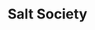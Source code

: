 ---
layout: place
title: "Salt Society"
permalink: /massachusetts/scituate/salt-society.html
stateAbbr: MA
stateName: Massachusetts
cityName: Scituate
place_id: ChIJDyH87Ixf44kR_-GrRGxWfHA
photos:
  - name: >-
      places/ChIJDyH87Ixf44kR_-GrRGxWfHA/photos/AeeoHcIau-nLRQNWqJMpoJOX9aILhe-3PBfLeFptJW3sjQoe91sBOBKpF1ppnhuzwHKQUlBEaK9zwe0bgY_FeK0hWACwRAKk4prcC_NM1wHYYbme9_t7LUywShdkoF6nLL1z0YYiBtViceSze-BgRsZaZ36h92HbVfwbcgaUKYNp3UK5Aw7xz418rfHJ1yaXKHn78EMj5OPzBDYosPBAZxPrzqF1Pm3AGaLaj_OVMR5qFYV65a3Fd2Xd1nr5s391Ib-7tWfq4YGo9OKcxd45vP8k08qWlX3993OZHyliU3rcgI5QhH940fr1RcZhrAqkY2pgnAYORrGuE5vqxfNhC5OXzob2apkO_BnqhuMSP-e31PxUzB2RZHX9MPv107Mb9SmgRlUp73BLNkQJk3WABiHQQB3CXW8YJS6Ax27Nz_0_fXgUTA
    widthPx: 3024
    heightPx: 4032
    authorAttributions:
      - displayName: Wassim Ayass
        uri: https://maps.google.com/maps/contrib/115864862472361505614
        photoUri: >-
          https://lh3.googleusercontent.com/a-/ALV-UjU4CnlwQqWj7tL_sHvLATbPuS9pOp0PUExh6-I51ZnXgsPY-rz7=s100-p-k-no-mo
    flagContentUri: >-
      https://www.google.com/local/imagery/report/?cb_client=maps_api_places.places_api&image_key=!1e10!2sCIHM0ogKEICAgICq-L7kSA&hl=en-US
    googleMapsUri: >-
      https://www.google.com/maps/place//data=!3m4!1e2!3m2!1sCIHM0ogKEICAgICq-L7kSA!2e10!4m2!3m1!1s0x89e35f8cecfc210f:0x707c566c44abe1ff
  - name: >-
      places/ChIJDyH87Ixf44kR_-GrRGxWfHA/photos/AeeoHcLOlmn-kuhTfKlcLIlaVd3HvJZkv2b3MhOaeSvatbT8enO_OXZ6frDFB6BJ2eMfP22kW54Vk1038nqElPcUhZAV_7kYeJEkpd9XLSlrukgB_oepc3M4wkh1CEcMcLHoKr36IjwWFfwImzAenvyOvPHCAVoMq5zFpWqnb9U-m38GBlV1y85-n_tGB9TTjFRzZFuwcNMZmSiiUVIFsIxvkQf0qPkS3xbAFi99iBVxRnoyMqn85McrtuSkNHbtjHyC6VzDPA_1kdMiLaeO2fttx-vConmqK-5bOqCWxu2VttTz7yP_DjrjtRfZIO-0ujuRDLwc8jHRKV1mrKPCxrHmLszKIO9e_5a0TGgM-VuvkxCgVF6rSPM9cfvuBXqUlKazDjMXYhjr3GCM1wJ-MrfdYY1Ppd9iJp3I976vXFuBb1FMdg
    widthPx: 3024
    heightPx: 4032
    authorAttributions:
      - displayName: Jenna Malley
        uri: https://maps.google.com/maps/contrib/105465890406284153072
        photoUri: >-
          https://lh3.googleusercontent.com/a-/ALV-UjUDCuQEszfBQdCNOc9twRm-dOUsb_K-0nV-uhSll_DRnAXOG30lpg=s100-p-k-no-mo
    flagContentUri: >-
      https://www.google.com/local/imagery/report/?cb_client=maps_api_places.places_api&image_key=!1e10!2sCIHM0ogKEICAgICz2YWUDw&hl=en-US
    googleMapsUri: >-
      https://www.google.com/maps/place//data=!3m4!1e2!3m2!1sCIHM0ogKEICAgICz2YWUDw!2e10!4m2!3m1!1s0x89e35f8cecfc210f:0x707c566c44abe1ff
  - name: >-
      places/ChIJDyH87Ixf44kR_-GrRGxWfHA/photos/AeeoHcIsalmb_Xs5DSVyCEM6f4p4Hkix2AdnwU70xts94yCZCiEgjHFjsjXd8_cNLB-oQWA6cUnyMR39wAqK3_bG9quezaOeXJoM_K_bXBBiWklRK2ZzKfjBdceyV6l1P3Q-MNNmPDZuSjWTyIw5yB-lv_PiWsYN75h9DcCFOiePmjY6KbGG-V7RNHNvPbR2L4C6iC6gmhnE6wcPpdjpsFPS4sjRxGpquGThJbPOnAeefLdsjuAp5MJqH-c9YVbVkCc4Lefne4e3hXY70_XcWfX_L8jIOC9BiwEdWdnrjAJxRCLDv-5sRobqRseZ1H1N03BIEzCvfjuX9pahwXGfBqetIn9ltRlgHas1-GzOMyVrp_x0FKTuKQuNueywthKpGtabJGrlluzh2Yod_ZqYZPwSIJ0_yvYGe7QPHtqhz7k79birxMs
    widthPx: 3024
    heightPx: 4032
    authorAttributions:
      - displayName: Chloe Nickerson
        uri: https://maps.google.com/maps/contrib/114269713046652107564
        photoUri: >-
          https://lh3.googleusercontent.com/a-/ALV-UjXxcN7LX78N9Bx8ObVd90mXq4-QKWpovtiaoJijmsyUoOQVSLVy=s100-p-k-no-mo
    flagContentUri: >-
      https://www.google.com/local/imagery/report/?cb_client=maps_api_places.places_api&image_key=!1e10!2sCIHM0ogKEICAgIDTmfXRsAE&hl=en-US
    googleMapsUri: >-
      https://www.google.com/maps/place//data=!3m4!1e2!3m2!1sCIHM0ogKEICAgIDTmfXRsAE!2e10!4m2!3m1!1s0x89e35f8cecfc210f:0x707c566c44abe1ff
  - name: >-
      places/ChIJDyH87Ixf44kR_-GrRGxWfHA/photos/AeeoHcL6qAaGdAnAHV_KPK0OK-t44kG8oKoDShvV5Ohx2WTTbieX8IYORi5JXvpq_flVIEutimZPaVa7DkWiCngXyum-zL6X1H8uiQ4iwJey8cacJyA5xHGeImKQAG-NaeX6wDYDizEcSpnd3n42NoDeoH3ttnAc96Bc8Ca1Wr0TknPDGxTAYME08iWxwMT9InjR1doooTPy7nezy-RWU_mrA8I2u_YWgaEazsqOYVO8zx0V5c6dGH0iY8grN5gZxPyrIft0KePmGyKOdDGz4w5CgcBMAdo8cO7cvg8S645-iJ9Fjza0Bu7Pz81Amnj9ItNSqPtKijj8vEbsg_hPicphfYMvHIXS3sbhNzBZfJ5dOUFrzTCntLrgtoKX0HjU4M_43hmeqNfm9ELsHx9FaHk18KFHIFsSeUlpyeJO-AHe-PEaYVkD
    widthPx: 862
    heightPx: 912
    authorAttributions:
      - displayName: Brendan Saur
        uri: https://maps.google.com/maps/contrib/111139564556082191526
        photoUri: >-
          https://lh3.googleusercontent.com/a-/ALV-UjWiz1r_4pqfD_WhHvhjV9MPPIiT8j2OD8_hAIQoJWs45GXR-uPJ=s100-p-k-no-mo
    flagContentUri: >-
      https://www.google.com/local/imagery/report/?cb_client=maps_api_places.places_api&image_key=!1e10!2sCIHM0ogKEICAgICWtqqfxwE&hl=en-US
    googleMapsUri: >-
      https://www.google.com/maps/place//data=!3m4!1e2!3m2!1sCIHM0ogKEICAgICWtqqfxwE!2e10!4m2!3m1!1s0x89e35f8cecfc210f:0x707c566c44abe1ff
  - name: >-
      places/ChIJDyH87Ixf44kR_-GrRGxWfHA/photos/AeeoHcIf2UK-SlYBW713F8LUDYJlzrFzsM_SWIJaSDeyEGtv93encBlBO86GVBr5RxRBt6ReP7ETBRN0VgbC--t7b4MNEU9I0K0u0nibm9IbbP_aRSpZo_da3rj6T9rbwz9qpsC2u-J3q4pxGJ9STKAvGVyy7wkKsWZJJBOvt6VLzS96lbhia2RkHr-tLDG6ak8tfzUeaYSqIU_H1EGPkUOsOn4q_QYUf0x3iNpXwX_wTfDlxnta6H2QF2shuVndTrFeVehC54cS4VUtn7xqXAPqfy4rK_74G9dYtf5k3XENOXXX19pIki8gle8WGVXp_k60RVhL-k0fN00kW-t0VwuG1nUzG2m8_GX3n0wp5pPDnx53jnFEBMWoqbQYns4OTD9YfZNSEVOaQnzy0JyMhix24pINiZdp3wP6PMUEaOVg62A9MA
    widthPx: 3024
    heightPx: 4032
    authorAttributions:
      - displayName: Ryan Gibson
        uri: https://maps.google.com/maps/contrib/106357825513564439743
        photoUri: >-
          https://lh3.googleusercontent.com/a-/ALV-UjUSr2k5irPRMZoSvFV660DXjlqkGu8bsof7Jk9lgeBQ6PBI3_x0=s100-p-k-no-mo
    flagContentUri: >-
      https://www.google.com/local/imagery/report/?cb_client=maps_api_places.places_api&image_key=!1e10!2sCIHM0ogKEICAgICHhfLHIg&hl=en-US
    googleMapsUri: >-
      https://www.google.com/maps/place//data=!3m4!1e2!3m2!1sCIHM0ogKEICAgICHhfLHIg!2e10!4m2!3m1!1s0x89e35f8cecfc210f:0x707c566c44abe1ff
  - name: >-
      places/ChIJDyH87Ixf44kR_-GrRGxWfHA/photos/AeeoHcJ-edcjrt_8ijx1VocgEsGk-wmMtTDJ6UM6wDqIiuWbw88R78qzuyishmhjnuv5SzE1XwIBemFTuWtWgImhRRQvTG18e69MX6WAarmt4gZITFHyn5wGAG5QnBI_BKHGOyMEHXTv3-1H09wyHTmEaWbgnogSe8Wl2k3kJCD4sOByuRo1mE_JI4IEBwqkTs5oiXM0Ib2roZwC0HHBKtcSHTIXm4gPXQ07aWkYtw24Q5yzFhkKj9tfRWT8okIWeQy-Hm65JO3X1cnGNlZMqe8gfM58y3SfHLY9GlyMdx_GD96pHd1WSq4ISNglnDNqOaBXwsWCDlwa-CRUeXjJMs95KMGS_AxL32XbEoW5BQq_KxbK9Mq1iUYNEqWKvFktWwssnB8vbUyuvTCv3B3i0HSDfGQM6BrKTcMHx_NtFtCIg3FM0a73
    widthPx: 3024
    heightPx: 4032
    authorAttributions:
      - displayName: Wassim Ayass
        uri: https://maps.google.com/maps/contrib/115864862472361505614
        photoUri: >-
          https://lh3.googleusercontent.com/a-/ALV-UjU4CnlwQqWj7tL_sHvLATbPuS9pOp0PUExh6-I51ZnXgsPY-rz7=s100-p-k-no-mo
    flagContentUri: >-
      https://www.google.com/local/imagery/report/?cb_client=maps_api_places.places_api&image_key=!1e10!2sCIHM0ogKEICAgICq-L7k6AE&hl=en-US
    googleMapsUri: >-
      https://www.google.com/maps/place//data=!3m4!1e2!3m2!1sCIHM0ogKEICAgICq-L7k6AE!2e10!4m2!3m1!1s0x89e35f8cecfc210f:0x707c566c44abe1ff
  - name: >-
      places/ChIJDyH87Ixf44kR_-GrRGxWfHA/photos/AeeoHcLFpTBNHVgkrPYoC7n-uUIBOnNIf3TWrlcO9j9aClqThtbuP3xu-tTdyA7W8bs7b6b04zvT31cUY-bnIXdYW888aVklbYjBx_H4WCj_nlCSCjV53lkz4pZa5zS8x9O2DXx2MGP5fybMwjfl43HdP--efuCCLhPm9tTSBYxCLcB-gYK8l7zxT47Ytb20v0RhBU6b7flPpaGhfjhHrnYKvIZ6cAsve1nBmr9mLnkH2kMmIrGDw8JowaYBjH4BT-LBhfQ0M1saRt9GqA53hOXFdZ9VO2Gg7NieJ-sRvwZlOOCFJKPqzVQe36BM1O7fsxenirTASJddn0dyPP1HoNDIDkDGrULHcQUEV8RyXxc2rln9bVg_XAmnSo6suG5hsRhjIhg4QvbMnQJ4-QYvIXWnWIYwqZGiShPbpdTdwG4HwIkYEoPH
    widthPx: 828
    heightPx: 1104
    authorAttributions:
      - displayName: Michaela Romano-Smith
        uri: https://maps.google.com/maps/contrib/118410708181764560137
        photoUri: >-
          https://lh3.googleusercontent.com/a-/ALV-UjXgMVScQaHVhLiwCh784qByS1RzY9iPnwsWRS09UAH_9rDgvbRZ=s100-p-k-no-mo
    flagContentUri: >-
      https://www.google.com/local/imagery/report/?cb_client=maps_api_places.places_api&image_key=!1e10!2sCIHM0ogKEICAgICKpof40QE&hl=en-US
    googleMapsUri: >-
      https://www.google.com/maps/place//data=!3m4!1e2!3m2!1sCIHM0ogKEICAgICKpof40QE!2e10!4m2!3m1!1s0x89e35f8cecfc210f:0x707c566c44abe1ff
  - name: >-
      places/ChIJDyH87Ixf44kR_-GrRGxWfHA/photos/AeeoHcKj-ESeid-u5cXEPWGoVaV02UmxQdjwMnDQfnlEq-T6JWwLrTvU6ocYjkeHIEE7gIWk9Oer_dCkxqptH6yKsJ-UB4tvyzOVA7hFH9t7njtda_P00gwSwddaoxMXvm7V9RVoERnRg6VlR0gDR-Qcdu9zoQ8Xp5eSWrUo3WH96zARDBnOoi4rldz1Qg192DpXlpzuwOIdg-GPswpdl7EYzyY1y_dZLRabQWxPdEkfs7OHAH0WUPY52BNLOmt9qBnKNpGwF6hQVLH7XW_FsB8nh0KWG0_RwKBhKpySdEtkrdd1jcVB8txM68MTwBF0IZF5eo8vFwMCOGOy3UTE--fX0R3ZL8R0BRULhe14uKsWHlR-w2Bne9C1xZ8I2830HhN4ckwVs3Xugl3pnYNOe2UI6stoYps6AMO181uWNfiZDjdDeAc
    widthPx: 828
    heightPx: 1104
    authorAttributions:
      - displayName: Michaela Romano-Smith
        uri: https://maps.google.com/maps/contrib/118410708181764560137
        photoUri: >-
          https://lh3.googleusercontent.com/a-/ALV-UjXgMVScQaHVhLiwCh784qByS1RzY9iPnwsWRS09UAH_9rDgvbRZ=s100-p-k-no-mo
    flagContentUri: >-
      https://www.google.com/local/imagery/report/?cb_client=maps_api_places.places_api&image_key=!1e10!2sCIHM0ogKEICAgICKpof4sQE&hl=en-US
    googleMapsUri: >-
      https://www.google.com/maps/place//data=!3m4!1e2!3m2!1sCIHM0ogKEICAgICKpof4sQE!2e10!4m2!3m1!1s0x89e35f8cecfc210f:0x707c566c44abe1ff
  - name: >-
      places/ChIJDyH87Ixf44kR_-GrRGxWfHA/photos/AeeoHcJmXqOdhXi0ezvG1Hjsr8qa_yvJH2-touTB0goNRNqwsQe7j-JKKlAZpAZEI2MIdipKmpuNiIgoUMuybNjKO5ezZcOYspgXLPlyGklnL6ABESD_DCb84nfHkoypoMCjUF4PCeqkJBqgq7l91bhIo5JmqRHzSuuI8Rb7-5Lv4457kpkWD4-MNLbbt4upeBA_XoOC7uXzHMLvSYGNqaD95YTNQeVO5rao-yo7LvO0WMN_mOFlTRaA01aqJbSWibCK7qCTwGAvLK0dOIUf8dXusByI7C9WOjsY92V-MM6o__XGrGt4Upi-osfLHMenhgFXlYEGwmoim7c1pOOWWWFf8CZRu-yg59LFyVyHNjvrSXYRy-t7e0wPqGpCYlPgnya-tyegisOlTOjBU8xxfergrNymfJJVciYBULVqkxGwiu4
    widthPx: 768
    heightPx: 1024
    authorAttributions:
      - displayName: Brendan Saur
        uri: https://maps.google.com/maps/contrib/111139564556082191526
        photoUri: >-
          https://lh3.googleusercontent.com/a-/ALV-UjWiz1r_4pqfD_WhHvhjV9MPPIiT8j2OD8_hAIQoJWs45GXR-uPJ=s100-p-k-no-mo
    flagContentUri: >-
      https://www.google.com/local/imagery/report/?cb_client=maps_api_places.places_api&image_key=!1e10!2sCIHM0ogKEICAgICWtqqfRw&hl=en-US
    googleMapsUri: >-
      https://www.google.com/maps/place//data=!3m4!1e2!3m2!1sCIHM0ogKEICAgICWtqqfRw!2e10!4m2!3m1!1s0x89e35f8cecfc210f:0x707c566c44abe1ff
  - name: >-
      places/ChIJDyH87Ixf44kR_-GrRGxWfHA/photos/AeeoHcJLJGWSvGE-ZqbYjodTx9_tAGjTLKuD-lFRx4WJRow5czuu2V1WSU-9DtVbMm73GF4TiczujIxd7_bwTuwvwamjZ0ZWyHflW6LksPKQHRJVUDs5UV1BezMuzcSGP9803x_8ePLsOnRBSP88uRHTD02ULVLxv3dlaAZTKJ7mMMoLtIN-psB5bKXHrc1GBlTgqQjQtonB9kQ0URBwSr4M_Hm_tSfI94fwX0MzZuQ5PIKhyyPzGjV7YQosxggQZLJPUCnMuAZ-ZqURg-CmHWA5YdsXvmuo1gX-JE4eP66Ma9i_4C_ubVVPxvzta_LUsCZMzCHNLtGw_ZrFeO14jF6a8FAP8I4GZDkOeA8zFIEue_SbhEm2kdkJ7hO7sUqYf3AlDagTclaITE8pT6FNX2d-OFOok_HFkOa7FTcFvylZEcrUe98
    widthPx: 3024
    heightPx: 4032
    authorAttributions:
      - displayName: Mary Gribble
        uri: https://maps.google.com/maps/contrib/106101655537182870783
        photoUri: >-
          https://lh3.googleusercontent.com/a-/ALV-UjWazddlXmf1Hxhay7-KLjKQCNZWzhL9bDh3hcjwPtktXVr7-Vw=s100-p-k-no-mo
    flagContentUri: >-
      https://www.google.com/local/imagery/report/?cb_client=maps_api_places.places_api&image_key=!1e10!2sCIHM0ogKEICAgICilti_yQE&hl=en-US
    googleMapsUri: >-
      https://www.google.com/maps/place//data=!3m4!1e2!3m2!1sCIHM0ogKEICAgICilti_yQE!2e10!4m2!3m1!1s0x89e35f8cecfc210f:0x707c566c44abe1ff
address: 146 Front St, Scituate, MA 02066, USA
street: 146 Front St
city: Scituate
state: MA
zip: '02066'
country: USA
neighborhood: Scituate
latitude: '42.196111'
longitude: '-70.724607'
accessibility_options:
  wheelchairAccessibleParking: true
  wheelchairAccessibleEntrance: true
  wheelchairAccessibleRestroom: true
  wheelchairAccessibleSeating: true
business_status: OPERATIONAL
name: Salt Society
google_maps_links:
  directionsUri: >-
    https://www.google.com/maps/dir//''/data=!4m7!4m6!1m1!4e2!1m2!1m1!1s0x89e35f8cecfc210f:0x707c566c44abe1ff!3e0
  placeUri: https://maps.google.com/?cid=8105448452368622079
  writeAReviewUri: >-
    https://www.google.com/maps/place//data=!4m3!3m2!1s0x89e35f8cecfc210f:0x707c566c44abe1ff!12e1
  reviewsUri: >-
    https://www.google.com/maps/place//data=!4m4!3m3!1s0x89e35f8cecfc210f:0x707c566c44abe1ff!9m1!1b1
  photosUri: >-
    https://www.google.com/maps/place//data=!4m3!3m2!1s0x89e35f8cecfc210f:0x707c566c44abe1ff!10e5
primary_type: Restaurant
opening_hours:
  regular: null
  current: null
secondary_opening_hours:
  regular:
    weekdayDescriptions: null
    type: null
  current:
    weekdayDescriptions: null
    type: null
phone: (781) 733-9030
price_level: PRICE_LEVEL_MODERATE
price_range: $30 &ndash; $50
rating: '4.6'
rating_count: 157
website: http://saltsocietyma.com/
description: null
reviews:
  - name: >-
      places/ChIJDyH87Ixf44kR_-GrRGxWfHA/reviews/ChdDSUhNMG9nS0VJQ0FnTURnajRlNHNnRRAB
    relativePublishTimeDescription: a month ago
    rating: 5
    text:
      text: >-
        Excellent food and service. Menu has clearly marked gluten free or
        gluten sensitive items. The fryer is shared but there are plenty of non
        fried options to choose from. I had the grilled cod tacos and they were
        incredible. They give you three with generous portion of fish inside.
        Their drink selection is also high end and cocktail list is creative and
        elevated. It’s pricey, but a great spot if you can find a table or bar
        seat. Try going for lunch and it will be easier to sit right away.
      languageCode: en
    originalText:
      text: >-
        Excellent food and service. Menu has clearly marked gluten free or
        gluten sensitive items. The fryer is shared but there are plenty of non
        fried options to choose from. I had the grilled cod tacos and they were
        incredible. They give you three with generous portion of fish inside.
        Their drink selection is also high end and cocktail list is creative and
        elevated. It’s pricey, but a great spot if you can find a table or bar
        seat. Try going for lunch and it will be easier to sit right away.
      languageCode: en
    authorAttribution:
      displayName: Kim Connolly
      uri: https://www.google.com/maps/contrib/106877302423887429679/reviews
      photoUri: >-
        https://lh3.googleusercontent.com/a-/ALV-UjUTTNqHDA7sdyyECQMWLb7itWMH4R29jV3Ts1Gg_Hx4dh_6ojM=s128-c0x00000000-cc-rp-mo-ba3
    publishTime: '2025-02-28T12:33:42.530155Z'
    flagContentUri: >-
      https://www.google.com/local/review/rap/report?postId=ChdDSUhNMG9nS0VJQ0FnTURnajRlNHNnRRAB&d=17924085&t=1
    googleMapsUri: >-
      https://www.google.com/maps/reviews/data=!4m6!14m5!1m4!2m3!1sChdDSUhNMG9nS0VJQ0FnTURnajRlNHNnRRAB!2m1!1s0x89e35f8cecfc210f:0x707c566c44abe1ff
  - name: >-
      places/ChIJDyH87Ixf44kR_-GrRGxWfHA/reviews/ChdDSUhNMG9nS0VJQ0FnSURUbWZYUmtBRRAB
    relativePublishTimeDescription: 10 months ago
    rating: 5
    text:
      text: >-
        10/10! The food was amazing - we had tuna carpaccio, two of their
        signature sushi rolls, cheesy focaccia 🤤 and finished off with ramen.
        I’m just so happy that there’s a spot on the south shore that does sushi
        right!


        Our bartender, I forget his name but he was a tall younger gentleman,
        was amazing and super attentive. The atmosphere was great too. I have
        absolutely no complaints - can’t wait to go back!
      languageCode: en
    originalText:
      text: >-
        10/10! The food was amazing - we had tuna carpaccio, two of their
        signature sushi rolls, cheesy focaccia 🤤 and finished off with ramen.
        I’m just so happy that there’s a spot on the south shore that does sushi
        right!


        Our bartender, I forget his name but he was a tall younger gentleman,
        was amazing and super attentive. The atmosphere was great too. I have
        absolutely no complaints - can’t wait to go back!
      languageCode: en
    authorAttribution:
      displayName: Chloe Nickerson
      uri: https://www.google.com/maps/contrib/114269713046652107564/reviews
      photoUri: >-
        https://lh3.googleusercontent.com/a-/ALV-UjXxcN7LX78N9Bx8ObVd90mXq4-QKWpovtiaoJijmsyUoOQVSLVy=s128-c0x00000000-cc-rp-mo-ba2
    publishTime: '2024-05-25T22:36:22.280594Z'
    flagContentUri: >-
      https://www.google.com/local/review/rap/report?postId=ChdDSUhNMG9nS0VJQ0FnSURUbWZYUmtBRRAB&d=17924085&t=1
    googleMapsUri: >-
      https://www.google.com/maps/reviews/data=!4m6!14m5!1m4!2m3!1sChdDSUhNMG9nS0VJQ0FnSURUbWZYUmtBRRAB!2m1!1s0x89e35f8cecfc210f:0x707c566c44abe1ff
  - name: >-
      places/ChIJDyH87Ixf44kR_-GrRGxWfHA/reviews/ChdDSUhNMG9nS0VJQ0FnSURfbzRYTGpnRRAB
    relativePublishTimeDescription: 2 months ago
    rating: 5
    text:
      text: >-
        We had the best time at Salt Society! We had a big group in the Peacock
        room by the bar. The playlist was fantastic, the room super cozy and the
        food was to die for. I got the short rib and it was a 10/10. The real
        star of the show was the service. A member of our party has a SEVERE
        dairy allergy. They are used to being brushed off and offered plain
        pasta but not here! They separated anything they could from our apps and
        this allowed us all to share safely. The chef came out to assure us of
        their precision and care. Personally I am not a drinker so I also really
        appreciated their NA selections and cocktails. We were all blown away
        and I will absolutely be back. Great great great.
      languageCode: en
    originalText:
      text: >-
        We had the best time at Salt Society! We had a big group in the Peacock
        room by the bar. The playlist was fantastic, the room super cozy and the
        food was to die for. I got the short rib and it was a 10/10. The real
        star of the show was the service. A member of our party has a SEVERE
        dairy allergy. They are used to being brushed off and offered plain
        pasta but not here! They separated anything they could from our apps and
        this allowed us all to share safely. The chef came out to assure us of
        their precision and care. Personally I am not a drinker so I also really
        appreciated their NA selections and cocktails. We were all blown away
        and I will absolutely be back. Great great great.
      languageCode: en
    authorAttribution:
      displayName: Brabo Payroll
      uri: https://www.google.com/maps/contrib/101107406404819526917/reviews
      photoUri: >-
        https://lh3.googleusercontent.com/a-/ALV-UjUgNmzE8cbFluHyLu_VqZcEq3FhNvgFcoYeJ0KQI0h6czBTGN0=s128-c0x00000000-cc-rp-mo-ba3
    publishTime: '2025-01-26T18:14:25.173142Z'
    flagContentUri: >-
      https://www.google.com/local/review/rap/report?postId=ChdDSUhNMG9nS0VJQ0FnSURfbzRYTGpnRRAB&d=17924085&t=1
    googleMapsUri: >-
      https://www.google.com/maps/reviews/data=!4m6!14m5!1m4!2m3!1sChdDSUhNMG9nS0VJQ0FnSURfbzRYTGpnRRAB!2m1!1s0x89e35f8cecfc210f:0x707c566c44abe1ff
  - name: >-
      places/ChIJDyH87Ixf44kR_-GrRGxWfHA/reviews/ChZDSUhNMG9nS0VJQ0FnSUMxNGZpLUxnEAE
    relativePublishTimeDescription: a year ago
    rating: 5
    text:
      text: >-
        Carly and I had a lovely visit without any salty feelings at Salt
        Society on a rainy Saturday night before New Year’s Eve!


        Great ambiance, service, drinks, and most importantly, food!


        We sank the sushi love boat for two and almost had to waddle out of
        there. Thanks to Bianca for the francophone service. We’ve never been
        called Madam and Monssieur in the contiguous 50 before!
      languageCode: en
    originalText:
      text: >-
        Carly and I had a lovely visit without any salty feelings at Salt
        Society on a rainy Saturday night before New Year’s Eve!


        Great ambiance, service, drinks, and most importantly, food!


        We sank the sushi love boat for two and almost had to waddle out of
        there. Thanks to Bianca for the francophone service. We’ve never been
        called Madam and Monssieur in the contiguous 50 before!
      languageCode: en
    authorAttribution:
      displayName: Jeff McHugh
      uri: https://www.google.com/maps/contrib/109544928570870000338/reviews
      photoUri: >-
        https://lh3.googleusercontent.com/a-/ALV-UjUu02pKJ_nhvGTvr4iKkh7OQfdxxlBswVNOuxphDxI2sasWRzNj=s128-c0x00000000-cc-rp-mo-ba5
    publishTime: '2023-12-31T03:47:44.538987Z'
    flagContentUri: >-
      https://www.google.com/local/review/rap/report?postId=ChZDSUhNMG9nS0VJQ0FnSUMxNGZpLUxnEAE&d=17924085&t=1
    googleMapsUri: >-
      https://www.google.com/maps/reviews/data=!4m6!14m5!1m4!2m3!1sChZDSUhNMG9nS0VJQ0FnSUMxNGZpLUxnEAE!2m1!1s0x89e35f8cecfc210f:0x707c566c44abe1ff
  - name: >-
      places/ChIJDyH87Ixf44kR_-GrRGxWfHA/reviews/ChZDSUhNMG9nS0VJQ0FnSUNxLUw3a01BEAE
    relativePublishTimeDescription: 3 years ago
    rating: 5
    text:
      text: >-
        A well deserved 5 stars! The interior decor is so nice and the service
        is so friendly and great. The food is very very delicious, the available
        options are all great. It was nice to have some sushi and burger at the
        same time. The chocolate torte at the end was also very delicious.
        Definitely going back!
      languageCode: en
    originalText:
      text: >-
        A well deserved 5 stars! The interior decor is so nice and the service
        is so friendly and great. The food is very very delicious, the available
        options are all great. It was nice to have some sushi and burger at the
        same time. The chocolate torte at the end was also very delicious.
        Definitely going back!
      languageCode: en
    authorAttribution:
      displayName: Wassim Ayass
      uri: https://www.google.com/maps/contrib/115864862472361505614/reviews
      photoUri: >-
        https://lh3.googleusercontent.com/a-/ALV-UjU4CnlwQqWj7tL_sHvLATbPuS9pOp0PUExh6-I51ZnXgsPY-rz7=s128-c0x00000000-cc-rp-mo-ba6
    publishTime: '2021-05-26T19:44:33.491360Z'
    flagContentUri: >-
      https://www.google.com/local/review/rap/report?postId=ChZDSUhNMG9nS0VJQ0FnSUNxLUw3a01BEAE&d=17924085&t=1
    googleMapsUri: >-
      https://www.google.com/maps/reviews/data=!4m6!14m5!1m4!2m3!1sChZDSUhNMG9nS0VJQ0FnSUNxLUw3a01BEAE!2m1!1s0x89e35f8cecfc210f:0x707c566c44abe1ff
parking_options:
  freeParkingLot: true
  freeStreetParking: true
payment_options:
  acceptsCreditCards: true
  acceptsDebitCards: true
  acceptsCashOnly: false
  acceptsNfc: true
allow_dogs: null
curbside_pickup: null
delivery: false
dine_in: true
good_for_children: true
good_for_groups: true
good_for_sports: null
live_music: false
menu_for_children: true
outdoor_seating: true
reservable: true
restroom: true
serves_beer: true
serves_breakfast: null
serves_brunch: true
serves_cocktails: true
serves_coffee: true
serves_dinner: true
serves_dessert: true
serves_lunch: true
serves_vegetarian_food: null
serves_wine: true
takeout: true

---